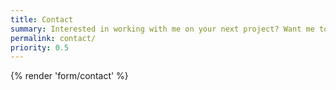 ```yaml
---
title: Contact
summary: Interested in working with me on your next project? Want me to speak at your next event? Maybe you have a question you think I might be able to anwer. Either way, get in touch using the form below.
permalink: contact/
priority: 0.5
---
```

{% render 'form/contact' %}
